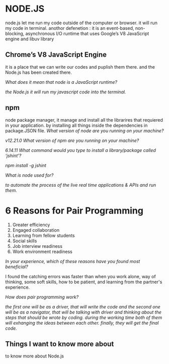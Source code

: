 # NODE.JS




node.js let me run my code outside of the computer or browser. it will run my code in terminal.
anothor defenetion : it is an event-based, non-blocking, asynchronous I/O runtime that uses Google’s V8 JavaScript engine and libuv library


## Chrome’s V8 JavaScript Engine

it is a place that we can write our codes and puplish them there. and the Node.js has been created there.


  *What does it mean that node is a JavaScript runtime?*




*the Node.js it will run my javascript code into the terminal.*

## npm

node package manager, it manage and install all the librarires that requiered in your application. by installing all things inside the dependencies in package.JSON file.
 *What version of node are you running on your machine?*

*v12.21.0*
 *What version of npm are you running on your machine?*

*6.14.11*
 *What command would you type to install a library/package called ‘jshint’?*

*npm install -g jshint*
 


 *What is node used for?*

*to automate the process of the live real time applications & APIs and run them.*




# 6 Reasons for Pair Programming


1. Greater efficiency
2. Engaged collaboration
3. Learning from fellow students
4. Social skills
5. Job interview readiness
6. Work environment readiness


*In your experience, which of these reasons have you found most beneficial?*

I found the catching errors was faster than when you work alone, way of thinking, some soft skills, how to be patient, and learning from the partner's experience.




 *How does pair programming work?*

*the first one will be as a driver, that will write the code and the second one will be as a navigator, that will be talking with driver and thinking about the steps that should be wrote by coding. during the working time both of them will exhanging the ideas between each other. finally, they will get the final code.*



## Things I want to know more about
to know more about Node.js